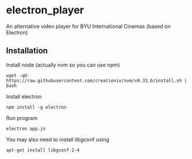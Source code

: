 # electron_player
An alternative video player for BYU International Cinemas (based on Electron)


## Installation

Install node (actually nvm so you can use npm)
``` shell
wget -qO- https://raw.githubusercontent.com/creationix/nvm/v0.33.6/install.sh | bash
```

Install electron
``` shell
npm install -g electron
```

Run program
``` shell
electron app.js
```

You may also need to install libgconf using
``` shell
apt-get install libgconf-2-4
```